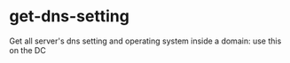 # get-dns-setting
Get all server's dns setting and operating system inside a domain: use this on the DC
